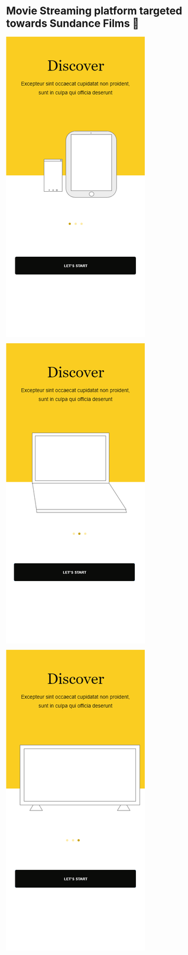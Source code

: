 # Movie Streaming platform targeted towards Sundance Films :movie_camera:

![Mock Ups](./Mockups/Onboarding1.png?raw=true "On-boarding Screen 1")

![Mock Ups](./Mockups/Onboarding2.png?raw=true "On-boarding Screen 2")

![Mock Ups](./Mockups/Onboarding3.png?raw=true "On-boarding Screen 3")
